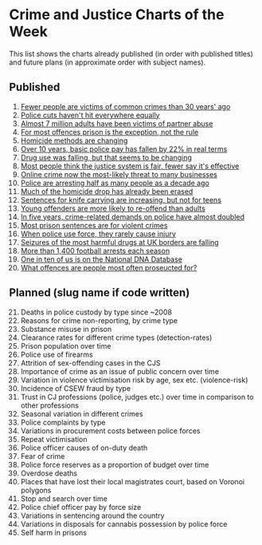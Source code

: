 # Crime and Justice Charts of the Week

This list shows the charts already published (in order with published titles) 
and future plans (in approximate order with subject names).


## Published

1. [Fewer people are victims of common crimes than 30 years' ago](http://lesscrime.info/post/crime-trends/)
2. [Police cuts haven't hit everywhere equally](http://lesscrime.info/post/police-numbers/)
3. [Almost 7 million adults have been victims of partner abuse](http://lesscrime.info/post/partner-abuse/)
4. [For most offences prison is the exception, not the rule](http://lesscrime.info/post/prison-likelihood/)
5. [Homicide methods are changing](http://lesscrime.info/post/homicide-methods/)
6. [Over 10 years, basic police pay has fallen by 22% in real terms](http://lesscrime.info/post/police-pay/)
7. [Drug use was falling, but that seems to be changing](http://lesscrime.info/post/drug-use/)
8. [Most people think the justice system is fair, fewer say it's effective](http://lesscrime.info/post/fairness-perception/)
9. [Online crime now the most-likely threat to many businesses](http://lesscrime.info/post/business-crime/)
10. [Police are arresting half as many people as a decade ago](http://lesscrime.info/post/police-arrests/)
11. [Much of the homicide drop has already been erased](http://lesscrime.info/post/homicide-trends/)
12. [Sentences for knife carrying are increasing, but not for teens](http://lesscrime.info/post/knife-sentencing/)
13. [Young offenders are more likely to re-offend than adults](http://lesscrime.info/post/reoffending-rates/)
14. [In five years, crime-related demands on police have almost doubled](http://lesscrime.info/post/crime-pressure/)
15. [Most prison sentences are for violent crimes](http://lesscrime.info/post/prisoner-types/)
16. [When police use force, they rarely cause injury](http://lesscrime.info/post/use-of-force/)
17. [Seizures of the most harmful drugs at UK borders are falling](http://lesscrime.info/post/drug-seizures/)
18. [More than 1,400 football arrests each season](http://lesscrime.info/post/football-arrests/)
19. [One in ten of us is on the National DNA Database](http://lesscrime.info/post/dna-database/)
20. [What offences are people most often proseucted for?](http://lesscrime.info/post/common-prosecutions/)


## Planned (slug name if code written)

21. Deaths in police custody by type since ~2008
22. Reasons for crime non-reporting, by crime type
23. Substance misuse in prison
24. Clearance rates for different crime types (detection-rates)
25. Prison population over time
26. Police use of firearms
27. Attrition of sex-offending cases in the CJS
28. Importance of crime as an issue of public concern over time
29. Variation in violence victimisation risk by age, sex etc. (violence-risk)
30. Incidence of CSEW fraud by type
31. Trust in CJ professions (police, judges etc.) over time in comparison to other professions
32. Seasonal variation in different crimes
33. Police complaints by type
34. Variations in procurement costs between police forces
35. Repeat victimisation
36. Police officer causes of on-duty death
37. Fear of crime
38. Police force reserves as a proportion of budget over time
39. Overdose deaths
40. Places that have lost their local magistrates court, based on Voronoi polygons
41. Stop and search over time
42. Police chief officer pay by force size
43. Variations in sentencing around the country
44. Variations in disposals for cannabis possession by police force
45. Self harm in prisons
